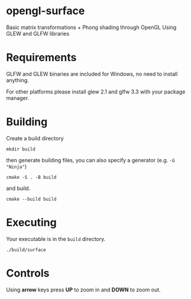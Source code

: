 # opengl-surface
Basic matrix transformations + Phong shading through OpenGL
Using GLEW and GLFW libraries

# Requirements
GLFW and GLEW binaries are included for Windows, no need to install anything.

For other platforms please install glew 2.1 and glfw 3.3 with your package manager.

# Building
Create a build directory

    mkdir build

then generate building files, you can also specify a generator (e.g. `-G "Ninja"`)

    cmake -S . -B build

and build.

    cmake --build build

# Executing
Your executable is in the `build` directory. 
    
    ./build/surface

# Controls
Using **arrow** keys press **UP** to zoom in and **DOWN** to zoom out.
